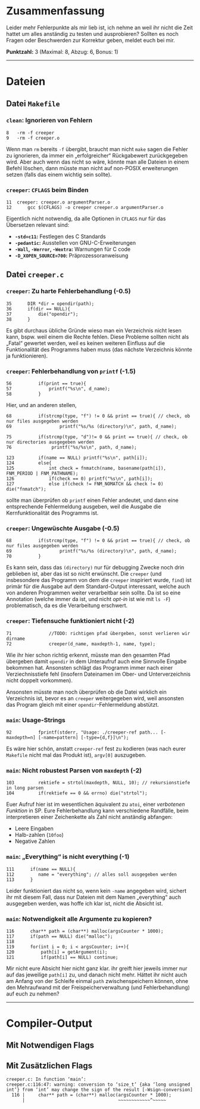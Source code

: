 

# Zusammenfassung

Leider mehr Fehlerpunkte als mir lieb ist, ich nehme an weil ihr nicht
die Zeit hattet um alles anständig zu testen und ausprobieren?
Sollten es noch Fragen oder Beschwerden zur Korrektur geben, meldet
euch bei mir.

**Punktzahl:** 3 (Maximal: 8, Abzug: 6, Bonus: 1)

---


# Dateien


## Datei `Makefile`


### `clean`: Ignorieren von Fehlern

    8  	-rm -f creeper
    9  	-rm -f creeper.o

Wenn man `rm` bereits `-f` übergibt, braucht man nicht `make` sagen
die Fehler zu ignorieren, da immer ein &bdquo;erfolgreicher&ldquo; Rückgabewert
zurückgegeben wird.  Aber auch wenn das nicht so wäre, könnte man alle
Dateien in einem Befehl löschen, dann müsste man nicht auf non-POSIX
erweiterungen setzen (falls das einem wichtig sein sollte).


### `creeper`: `CFLAGS` beim Binden

    11  creeper: creeper.o argumentParser.o
    12  	gcc $(CFLAGS) -o creeper creeper.o argumentParser.o

Eigentlich nicht notwendig, da alle Optionen in `CFLAGS` nur für das
Übersetzen relevant sind:

-   **`-std=c11`:** Festlegen des C Standards
-   **`-pedantic`:** Ausstellen von GNU-C-Erweiterungen
-   **`-Wall`, `-Werror`, `-Wextra`:** Warnungen für C code
-   **`-D_XOPEN_SOURCE=700`:** Präprozessoranweisung


## Datei `creeper.c`


### `creeper`: Zu harte Fehlerbehandlung (-0.5)

    35      DIR *dir = opendir(path);
    36      if(dir == NULL){
    37          die("opendir");
    38      }

Es gibt durchaus übliche Gründe wieso man ein Verzeichnis nicht lesen
kann, bspw. weil einem die Rechte fehlen.  Diese Probleme sollten
nicht als &bdquo;Fatal&ldquo; gewertet werden, weil es keinen weiteren Einfluss
auf die Funktionalität des Programms haben muss (das nächste
Verzeichnis könnte ja funktionieren).


### `creeper`: Fehlerbehandlung von `printf` (-1.5)

    56  	    if(print == true){
    57  	    	printf("%s\n", d_name);
    58  	    }

Hier, und an anderen stellen,

    68  	    if(strcmp(type, "f") != 0 && print == true){ // check, ob nur files ausgegeben werden
    69  	            printf("%s/%s (directory)\n", path, d_name);

    75  		if(strcmp(type, "d")!= 0 && print == true){ // check, ob nur directories ausgegeben werden
    76  		     printf("%s/%s\n", path, d_name); 

    123  		if(name == NULL) printf("%s\n", path[i]);
    124  		else{
    125  			int check = fnmatch(name, basename(path[i]), FNM_PERIOD | FNM_PATHNAME);
    126  			if(check == 0) printf("%s\n", path[i]);
    127  			else if(check != FNM_NOMATCH && check != 0) die("fnmatch");

sollte man überprüfen ob `printf` einen Fehler andeutet, und dann eine
entsprechende Fehlermeldung ausgeben, weil die Ausgabe die
Kernfunktionalität des Programms ist.


### `creeper`: Ungewüschte Ausgabe (-0.5)

    68  	    if(strcmp(type, "f") != 0 && print == true){ // check, ob nur files ausgegeben werden
    69  	            printf("%s/%s (directory)\n", path, d_name);
    70  	    }

Es kann sein, dass das `(directory)` nur für debugging Zwecke noch
drin geblieben ist, aber das ist so nicht erwünscht.  Die `creeper`
(und insbesondere das Programm von dem die `creeper` inspiriert wurde,
`find`) ist primär für die Ausgabe auf dem Standard-Output
interessant, welche auch von anderen Programmen weiter verarbeitbar
sein sollte.  Da ist so eine Annotation (welche immer da ist, und
nicht *opt-in* ist wie mit `ls -F`) problematisch, da es die
Verarbeitung erschwert.


### `creeper`: Tiefensuche funktioniert nicht (-2)

    71              //TODO: richtigen pfad übergeben, sonst verlieren wir dirname
    72              creeper(d_name, maxdepth-1, name, type);

Wie ihr hier schon richtig erkennt, müsste man den gesamten Pfad
übergeben damit `opendir` in dem Unteraufruf auch eine Sinnvolle
Eingabe bekommen hat.  Ansonsten schlägt das Programm immer nach einer
Verziechnisstiefe fehl (insofern Dateinamen im Ober- und
Unterverzeichnis nicht doppelt vorkommen).

Ansonsten müsste man noch überprüfen ob die Datei wirklich ein
Verzeichnis ist, bevor es an `creeper` weitergegeben wird, weil
ansonsten das Program gleich mit einer `opendir`-Fehlermeldung
abstützt.


### `main`: Usage-Strings

    92          fprintf(stderr, "Usage: ./creeper-ref path... [-maxdepth=n] [-name=pattern] [-type={d,f}]\n");

Es wäre hier schön, anstatt `creeper-ref` fest zu kodieren (was nach
eurer `Makefile` nicht mal das Produkt ist), `argv[0]` auszugeben.


### `main`: Nicht robustest Parsen von `maxdepth` (-2)

    103  	    rektiefe = strtol(maxdepth, NULL, 10); // rekursionstiefe in long parsen
    104  	    if(rektiefe == 0 && errno) die("strtol");

Euer Aufruf hier ist im wesentlichen äquivalent zu `atoi`, einer
*verbotenen Funktion* in SP.  Eure Fehlerbehandlung kann verschiedene
Randfälle, beim interpretieren einer Zeichenkette als Zahl nicht
anständig abfangen:

-   Leere Eingaben
-   Halb-zahlen (`10foo`)
-   Negative Zahlen


### `main`: &bdquo;Everything&ldquo; is nicht everything (-1)

    111      if(name == NULL){
    112      	name = "everything"; // alles soll ausgegeben werden
    113      }

Leider funktioniert das nicht so, wenn kein `-name` angegeben wird,
sichert ihr mit diesem Fall, dass nur Dateien mit dem Namen
&bdquo;everything&ldquo; auch ausgegeben werden, was hoffe ich klar ist, nicht die
Absicht ist.


### `main`: Notwendigkeit alle Argumente zu kopieren?

    116      char** path = (char**) malloc(argsCounter * 1000);
    117      if(path == NULL) die("malloc");
    118  
    119      for(int i = 0; i < argsCounter; i++){
    120          path[i] = getArgument(i);
    121          if(path[i] == NULL) continue;

Mir nicht eure Absicht hier nicht ganz klar.  ihr greift hier jeweils
immer nur auf das jeweilige `path[i]` zu, und danach nicht mehr.
Hättet ihr nicht auch am Anfang von der Schleife einmal `path`
zwischenspeichern können, ohne den Mehraufwand mit der
Freispeicherverwaltung (und Fehlerbehandlung) auf euch zu nehmen?

---


# Compiler-Output


## Mit Notwendigen Flags


## Mit Zusätzlichen Flags

    creeper.c: In function ‘main’:
    creeper.c:116:47: warning: conversion to ‘size_t’ {aka ‘long unsigned int’} from ‘int’ may change the sign of the result [-Wsign-conversion]
      116 |     char** path = (char**) malloc(argsCounter * 1000);
          |                                   ~~~~~~~~~~~~^~~~~~

